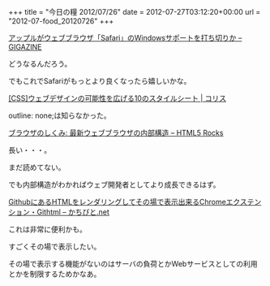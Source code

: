 +++
title = "今日の糧 2012/07/26"
date = 2012-07-27T03:12:20+00:00
url = "2012-07-food_20120726"
+++

<section> 

<div>
  <a href="http://gigazine.net/news/20120726-safari6-no-windows/">アップルがウェブブラウザ「Safari」のWindowsサポートを打ち切りか &#8211; GIGAZINE</a>
</div>

どうなるんだろう。
  
でもこれでSafariがもっとより良くなったら嬉しいかな。 </section> <section> 

<div>
  <a href="http://coliss.com/articles/build-websites/operation/css/10-css-rules-every-web-designer-should-know-by-line25.html">[CSS]ウェブデザインの可能性を広げる10のスタイルシート | コリス</a>
</div>

outline: none;は知らなかった。 </section> <section> 

<div>
  <a href="http://www.html5rocks.com/ja/tutorials/internals/howbrowserswork/">ブラウザのしくみ: 最新ウェブブラウザの内部構造 &#8211; HTML5 Rocks</a>
</div>

長い・・・。
  
まだ読めてない。
  
でも内部構造がわかればウェブ開発者としてより成長できるはず。 </section> <section> 

<div>
  <a href="http://kachibito.net/software/githtml.html">GithubにあるHTMLをレンダリングしてその場で表示出来るChromeエクステンション・Githtml &#8211; かちびと.net</a>
</div>

これは非常に便利かも。
  
すごくその場で表示したい。
  
その場で表示する機能がないのはサーバの負荷とかWebサービスとしての利用とかを制限するためかなあ。 </section>